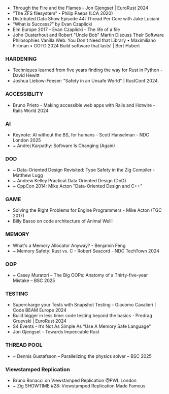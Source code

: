 
- Through the Fire and the Flames - Jon Gjengset | EuroRust 2024 
- "The ZFS filesystem" - Philip Paeps (LCA 2020) 
- Distributed Data Show Episode 44: Thread Per Core with Jake Luciani 
- “What is Success?” by Evan Czaplicki 
- Elm Europe 2017 - Evan Czaplicki - The life of a file 
- John Ousterhout and Robert "Uncle Bob" Martin Discuss Their Software Philosophies 
Vanilla Web: You Don't Need that Library • Maximiliano Firtman • GOTO 2024 
Build software that lasts! | Bert Hubert 

### HARDENING
- Techniques learned from five years finding the way for Rust in Python - David Hewitt 
- Joshua Liebow-Feeser: "Safety in an Unsafe World" | RustConf 2024 

### ACCESSIBLITY
- Bruno Prieto - Making accessible web apps with Rails and Hotwire - Rails World 2024 

### AI
- Keynote: AI without the BS, for humans - Scott Hanselman - NDC London 2025 
- ~ Andrej Karpathy: Software Is Changing (Again) 

### DOD
- ~ Data-Oriented Design Revisited: Type Safety in the Zig Compiler - Matthew Lugg 
- ~ Andrew Kelley Practical Data Oriented Design (DoD)
- ~ CppCon 2014: Mike Acton "Data-Oriented Design and C++" 

### GAME 
- Solving the Right Problems for Engine Programmers - Mike Acton‌ (TGC 2017)
- Billy Basso on code architecture of Animal Well! 

### MEMORY
- What's a Memory Allocator Anyway? - Benjamin Feng
- ~ Memory Safety: Rust vs. C - Robert Seacord - NDC TechTown 2024 

### OOP
- ~ Casey Muratori – The Big OOPs: Anatomy of a Thirty-five-year Mistake – BSC 2025 

### TESTING
- Supercharge your Tests with Snapshot Testing - Giacomo Cavalieri | Code BEAM Europe 2024 
- Build bigger in less time: code testing beyond the basics - Predrag Gruevski | EuroRust 2024 
- S4 Events - It’s Not As Simple As “Use A Memory Safe Language" 
- Jon Gjengset - Towards Impeccable Rust 

### THREAD POOL
- ~ Dennis Gustafsson – Parallelizing the physics solver – BSC 2025 

### Viewstamped Replication
- Bruno Bonacci on Viewstamped Replication @PWL London 
- ~ Zig SHOWTIME #28: Viewstamped Replication Made Famous 


